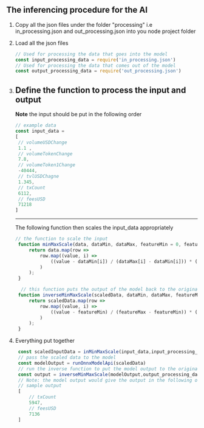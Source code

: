 ## The inferencing procedure for the AI
1. Copy all the json files under the folder "processing" i.e in_processing.json and out_processing.json into you node project folder
2. Load all the json files 
   ```javascript
   // Used for processing the data that goes into the model
   const input_processing_data = require('in_processing.json')
   // Used for processing the data that comes out of the model
   const output_processing_data = require('out_processing.json')
   ```
3. Define the function to process the input and output
   ---
   **Note**
   the input should be put in the following order
   ```javascript
   // example data
   const input_data = 
   [
    // volumeUSDChange
    1.1 ,
    // volumeTokenChange
    7.8,
    // volumeToken1Change
    -40444,
    // tvlUSDChagne
    1.345,
    // txCount
    6112,
    // feesUSD
    71218
   ]
   ```
   ---

   The following function then scales the input_data appropriately
   ```javascript
   // the function to scale the input
    function minMaxScale(data, dataMin, dataMax, featureMin = 0, featureMax = 1) {
        return data.map(row => 
            row.map((value, i) => 
                ((value - dataMin[i]) / (dataMax[i] - dataMin[i])) * (featureMax - featureMin) + featureMin
            )
        );
    }

     // this function puts the output of the model back to the original format of the data
    function inverseMinMaxScale(scaledData, dataMin, dataMax, featureMin = 0, featureMax = 1) {
        return scaledData.map(row => 
            row.map((value, i) => 
                ((value - featureMin) / (featureMax - featureMin)) * (dataMax[i] - dataMin[i]) + dataMin[i]
            )
        );
    }

   ```

4. Everything put together
   ```javascript
    const scaledInputData = inMinMaxScale(input_data,input_processing_data.min_vals,input_processing_data.max_vals)
    // pass the scaled data to the model
    const modelOutput = runOnnxModelApi(scaledData)
    // run the inverse function to put the model output to the original form
    const output = inverseMinMaxScale(modelOutput,output_processing_data.min_vals,output_processing_data.max_vals)
    // Note: the model output would give the output in the following order
    // sample output
    [
        // txCount
        5947,
        // feesUSD
        7136
    ]
   ```
   